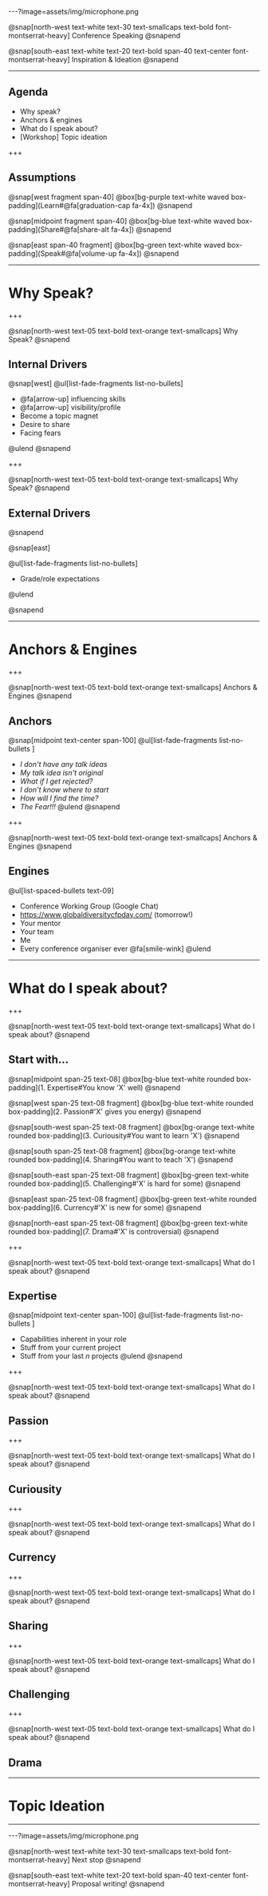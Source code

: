 ---?image=assets/img/microphone.png

@snap[north-west text-white text-30 text-smallcaps text-bold font-montserrat-heavy]
Conference Speaking
@snapend

@snap[south-east text-white text-20 text-bold span-40 text-center font-montserrat-heavy]
Inspiration & Ideation
@snapend

---

## Agenda

- Why speak?
- Anchors & engines
- What do I speak about?
- [Workshop] Topic ideation

+++

## Assumptions

@snap[west fragment span-40]
@box[bg-purple text-white waved box-padding](Learn#@fa[graduation-cap fa-4x])
@snapend

@snap[midpoint fragment span-40]
@box[bg-blue text-white waved box-padding](Share#@fa[share-alt fa-4x])
@snapend

@snap[east span-40 fragment]
@box[bg-green text-white waved box-padding](Speak#@fa[volume-up fa-4x])
@snapend

---

# Why Speak?

+++

@snap[north-west text-05 text-bold text-orange text-smallcaps]
Why Speak?
@snapend

## Internal Drivers

@snap[west]
@ul[list-fade-fragments list-no-bullets]

- @fa[arrow-up] influencing skills
- @fa[arrow-up] visibility/profile
- Become a topic magnet
- Desire to share
- Facing fears

@ulend
@snapend

+++

@snap[north-west text-05 text-bold text-orange text-smallcaps]
Why Speak?
@snapend

## External Drivers

@snapend

@snap[east]

@ul[list-fade-fragments list-no-bullets]

- Grade/role expectations

@ulend

@snapend

---

# Anchors & Engines

+++

@snap[north-west text-05 text-bold text-orange text-smallcaps]
Anchors & Engines
@snapend

## Anchors

@snap[midpoint text-center span-100]
@ul[list-fade-fragments list-no-bullets ]

- _I don't have any talk ideas_
- _My talk idea isn't original_
- _What if I get rejected?_
- _I don't know where to start_
- _How will I find the time?_
- _The Fear!!!_
  @ulend
  @snapend

+++

@snap[north-west text-05 text-bold text-orange text-smallcaps]
Anchors & Engines
@snapend

## Engines

@ul[list-spaced-bullets text-09]
* Conference Working Group (Google Chat)
* https://www.globaldiversitycfpday.com/ (tomorrow!)
* Your mentor
* Your team
* Me 
* Every conference organiser ever @fa[smile-wink]
@ulend

---

# What do I speak about?

+++

@snap[north-west text-05 text-bold text-orange text-smallcaps]
What do I speak about?
@snapend

## Start with...

@snap[midpoint span-25 text-08]
@box[bg-blue text-white rounded box-padding](1. Expertise#You know 'X' well)
@snapend

@snap[west span-25 text-08 fragment]
@box[bg-blue text-white rounded box-padding](2. Passion#'X' gives you energy)
@snapend

@snap[south-west span-25 text-08 fragment]
@box[bg-orange text-white rounded box-padding](3. Curiousity#You want to learn 'X')
@snapend

@snap[south span-25 text-08 fragment]
@box[bg-orange text-white rounded box-padding](4. Sharing#You want to teach 'X')
@snapend

@snap[south-east span-25 text-08 fragment]
@box[bg-green text-white rounded box-padding](5. Challenging#'X' is hard for some)
@snapend

@snap[east span-25 text-08 fragment]
@box[bg-green text-white rounded box-padding](6. Currency#'X' is new for some)
@snapend

@snap[north-east span-25 text-08 fragment]
@box[bg-green text-white rounded box-padding](7. Drama#'X' is controversial)
@snapend

+++

@snap[north-west text-05 text-bold text-orange text-smallcaps]
What do I speak about?
@snapend

## Expertise


@snap[midpoint text-center span-100]
@ul[list-fade-fragments list-no-bullets ]
- Capabilities inherent in your role
- Stuff from your current project
- Stuff from your last _n_ projects
@ulend
@snapend

+++

@snap[north-west text-05 text-bold text-orange text-smallcaps]
What do I speak about?
@snapend

## Passion

+++

@snap[north-west text-05 text-bold text-orange text-smallcaps]
What do I speak about?
@snapend

## Curiousity

+++

@snap[north-west text-05 text-bold text-orange text-smallcaps]
What do I speak about?
@snapend

## Currency

+++

@snap[north-west text-05 text-bold text-orange text-smallcaps]
What do I speak about?
@snapend

## Sharing

+++

@snap[north-west text-05 text-bold text-orange text-smallcaps]
What do I speak about?
@snapend

## Challenging

+++

@snap[north-west text-05 text-bold text-orange text-smallcaps]
What do I speak about?
@snapend

## Drama

---

# Topic Ideation

---

---?image=assets/img/microphone.png

@snap[north-west text-white text-30 text-smallcaps text-bold font-montserrat-heavy]
Next stop
@snapend

@snap[south-east text-white text-20 text-bold span-40 text-center font-montserrat-heavy]
Proposal writing!
@snapend
